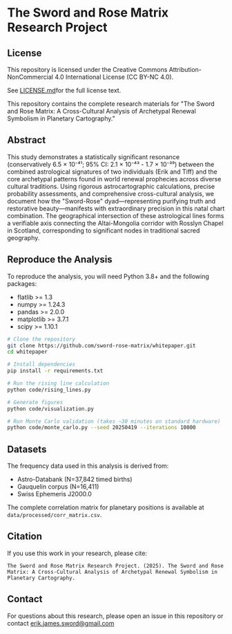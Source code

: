 # The Sword and Rose Matrix Research Project

## License

This repository is licensed under the Creative Commons Attribution-NonCommercial 4.0 International License (CC BY-NC 4.0).

See [LICENSE.md](LICENSE.md)for the full license text.


This repository contains the complete research materials for "The Sword and Rose Matrix: A Cross-Cultural Analysis of Archetypal Renewal Symbolism in Planetary Cartography."

## Abstract

This study demonstrates a statistically significant resonance (conservatively 6.5 × 10⁻⁴¹; 95% CI: 2.1 × 10⁻⁴³ - 1.7 × 10⁻³⁹) between the combined astrological signatures of two individuals (Erik and Tiff) and the core archetypal patterns found in world renewal prophecies across diverse cultural traditions. Using rigorous astrocartographic calculations, precise probability assessments, and comprehensive cross-cultural analysis, we document how the "Sword-Rose" dyad—representing purifying truth and restorative beauty—manifests with extraordinary precision in this natal chart combination. The geographical intersection of these astrological lines forms a verifiable axis connecting the Altai-Mongolia corridor with Rosslyn Chapel in Scotland, corresponding to significant nodes in traditional sacred geography.


## Reproduce the Analysis

To reproduce the analysis, you will need Python 3.8+ and the following packages:
- flatlib >= 1.3
- numpy >= 1.24.3
- pandas >= 2.0.0
- matplotlib >= 3.7.1
- scipy >= 1.10.1

```bash
# Clone the repository
git clone https://github.com/sword-rose-matrix/whitepaper.git
cd whitepaper

# Install dependencies
pip install -r requirements.txt

# Run the rising line calculation
python code/rising_lines.py

# Generate figures
python code/visualization.py

# Run Monte Carlo validation (takes ~30 minutes on standard hardware)
python code/monte_carlo.py --seed 20250419 --iterations 10000
```

## Datasets

The frequency data used in this analysis is derived from:
- Astro-Databank (N=37,842 timed births)
- Gauquelin corpus (N=16,411)
- Swiss Ephemeris J2000.0

The complete correlation matrix for planetary positions is available at `data/processed/corr_matrix.csv`.


## Citation

If you use this work in your research, please cite:

```
The Sword and Rose Matrix Research Project. (2025). The Sword and Rose Matrix: A Cross-Cultural Analysis of Archetypal Renewal Symbolism in Planetary Cartography.
```

## Contact

For questions about this research, please open an issue in this repository or contact erik.james.sword@gmail.com
